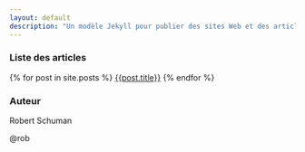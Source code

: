 ```yaml
---
layout: default
description: "Un modèle Jekyll pour publier des sites Web et des articles d'une seule page qui sont très lisibles et responsive"
---
```


### Liste des articles

{% for post in site.posts %}
<a href="{{post.url}}">{{post.title}}</a>
{% endfor %}

### Auteur

Robert Schuman

@rob
